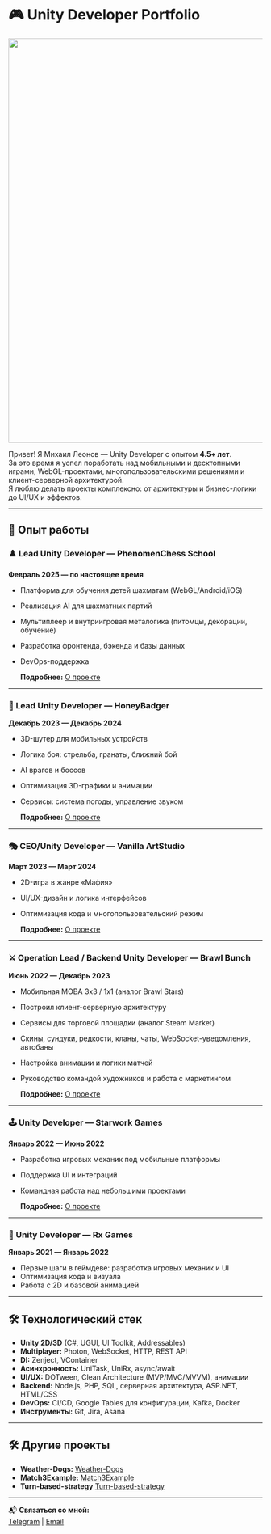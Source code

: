 # 🎮 Unity Developer Portfolio

<div align="center"><img src="data/misha.png" width="800" /></div>

Привет! Я Михаил Леонов — Unity Developer с опытом **4.5+ лет**.  
За это время я успел поработать над мобильными и десктопными играми, WebGL-проектами, многопользовательскими решениями и клиент-серверной архитектурой.  
Я люблю делать проекты комплексно: от архитектуры и бизнес-логики до UI/UX и эффектов.  

---

## 📂 Опыт работы

### ♟️ Lead Unity Developer — PhenomenChess School  
**Февраль 2025 — по настоящее время**  
- Платформа для обучения детей шахматам (WebGL/Android/iOS)  
- Реализация AI для шахматных партий  
- Мультиплеер и внутриигровая металогика (питомцы, декорации, обучение)  
- Разработка фронтенда, бэкенда и базы данных  
- DevOps-поддержка

  **Подробнее:** [О проекте](https://github.com/NotQuiet/Leonov_Mikhail_CV/blob/main/projects/fenomen_kids/FenomenKids.md)

---

### 🔫 Lead Unity Developer — HoneyBadger  
**Декабрь 2023 — Декабрь 2024**  
- 3D-шутер для мобильных устройств  
- Логика боя: стрельба, гранаты, ближний бой  
- AI врагов и боссов  
- Оптимизация 3D-графики и анимации  
- Сервисы: система погоды, управление звуком

  **Подробнее:** [О проекте](https://github.com/NotQuiet/Leonov_Mikhail_CV/blob/main/projects/HoneyBadger/MiniPrison/mini_prison.md)

---

### 🎭 CEO/Unity Developer — Vanilla ArtStudio  
**Март 2023 — Март 2024**  
- 2D-игра в жанре «Мафия»  
- UI/UX-дизайн и логика интерфейсов  
- Оптимизация кода и многопользовательский режим  

  **Подробнее:** [О проекте](https://github.com/NotQuiet/Leonov_Mikhail_CV/blob/main/projects/Vanilla%20ArtStudio/vanilla.md)
 
---

### ⚔️ Operation Lead / Backend Unity Developer — Brawl Bunch  
**Июнь 2022 — Декабрь 2023**  
- Мобильная MOBA 3х3 / 1х1 (аналог Brawl Stars)  
- Построил клиент-серверную архитектуру  
- Сервисы для торговой площадки (аналог Steam Market)  
- Скины, сундуки, редкости, кланы, чаты, WebSocket-уведомления, автобаны  
- Настройка анимации и логики матчей  
- Руководство командой художников и работа с маркетингом

  **Подробнее:** [О проекте](https://github.com/NotQuiet/Leonov_Mikhail_CV/blob/main/projects/Brawl%20Bunch/brawl_bunch.md)

---

### 🕹 Unity Developer — Starwork Games  
**Январь 2022 — Июнь 2022**  
- Разработка игровых механик под мобильные платформы  
- Поддержка UI и интеграций  
- Командная работа над небольшими проектами

  **Подробнее:** [О проекте](https://github.com/NotQuiet/Leonov_Mikhail_CV/blob/main/projects/ZombieHunter/zombie_hunter.md)

---

### 🌱 Unity Developer — Rx Games  
**Январь 2021 — Январь 2022**  
- Первые шаги в геймдеве: разработка игровых механик и UI  
- Оптимизация кода и визуала  
- Работа с 2D и базовой анимацией  

---

## 🛠 Технологический стек

- **Unity 2D/3D** (C#, UGUI, UI Toolkit, Addressables)  
- **Multiplayer:** Photon, WebSocket, HTTP, REST API  
- **DI:** Zenject, VContainer  
- **Асинхронность:** UniTask, UniRx, async/await  
- **UI/UX:** DOTween, Clean Architecture (MVP/MVC/MVVM), анимации  
- **Backend:** Node.js, PHP, SQL, серверная архитектура, ASP.NET, HTML/CSS  
- **DevOps:** CI/CD, Google Tables для конфигурации, Kafka, Docker  
- **Инструменты:** Git, Jira, Asana  

---

## 🛠 Другие проекты

- **Weather-Dogs:** [Weather-Dogs](https://github.com/NotQuiet/Weather-Dogs)
- **Match3Example:** [Match3Example](https://github.com/NotQuiet/Match3ExampleNew)
- **Turn-based-strategy** [Turn-based-strategy](https://github.com/NotQuiet/Turn-based-strategy)
 
---

📬 **Связаться со мной:**  
[Telegram](https://t.me/vanillaatilla) | [Email](mailto:mikhail.work.flow@gmail.com)
